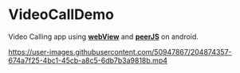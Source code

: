 # VideoCallDemo
Video Calling app using **[webView](https://developer.android.com/develop/ui/views/layout/webapps/webview)** and **[peerJS](https://peerjs.com/)** on android.


https://user-images.githubusercontent.com/50947867/204874357-674a7f25-4bc1-45cb-a8c5-6db7b3a9818b.mp4



